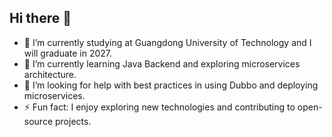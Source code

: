 ## Hi there 👋

- 📖 I’m currently studying at Guangdong University of Technology and I will graduate in 2027.
- 🌱 I’m currently learning Java Backend and exploring microservices architecture.
- 🤔 I’m looking for help with best practices in using Dubbo and deploying microservices.
- ⚡ Fun fact: I enjoy exploring new technologies and contributing to open-source projects.


